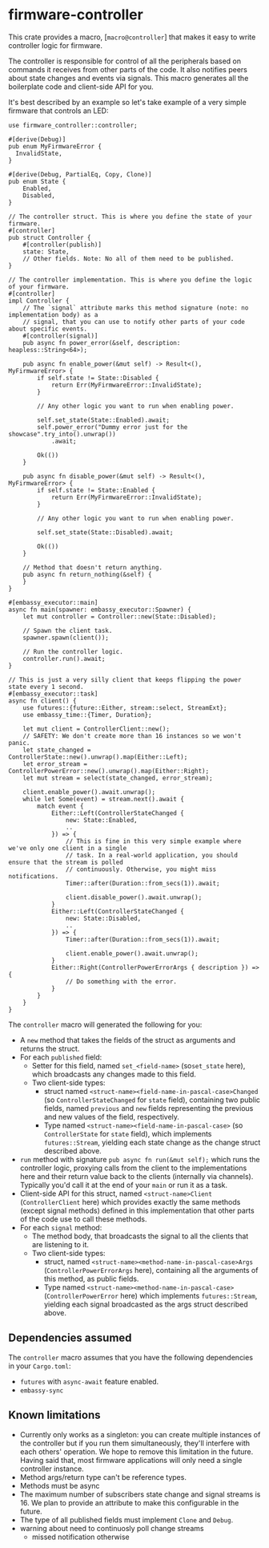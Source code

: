 # firmware-controller

This crate provides a macro, [`macro@controller`] that makes it easy to write controller logic for firmware.

The controller is responsible for control of all the peripherals based on commands it receives
from other parts of the code. It also notifies peers about state changes and events via signals.
This macro generates all the boilerplate code and client-side API for you.

It's best described by an example so let's take example of a very simple firmware that controls an
LED:

```rust,no_run
use firmware_controller::controller;

#[derive(Debug)]
pub enum MyFirmwareError {
  InvalidState,
}

#[derive(Debug, PartialEq, Copy, Clone)]
pub enum State {
    Enabled,
    Disabled,
}

// The controller struct. This is where you define the state of your firmware.
#[controller]
pub struct Controller {
    #[controller(publish)]
    state: State,
    // Other fields. Note: No all of them need to be published.
}

// The controller implementation. This is where you define the logic of your firmware.
#[controller]
impl Controller {
    // The `signal` attribute marks this method signature (note: no implementation body) as a
    // signal, that you can use to notify other parts of your code about specific events.
    #[controller(signal)]
    pub async fn power_error(&self, description: heapless::String<64>);

    pub async fn enable_power(&mut self) -> Result<(), MyFirmwareError> {
        if self.state != State::Disabled {
            return Err(MyFirmwareError::InvalidState);
        }

        // Any other logic you want to run when enabling power.

        self.set_state(State::Enabled).await;
        self.power_error("Dummy error just for the showcase".try_into().unwrap())
            .await;

        Ok(())
    }

    pub async fn disable_power(&mut self) -> Result<(), MyFirmwareError> {
        if self.state != State::Enabled {
            return Err(MyFirmwareError::InvalidState);
        }

        // Any other logic you want to run when enabling power.

        self.set_state(State::Disabled).await;

        Ok(())
    }

    // Method that doesn't return anything.
    pub async fn return_nothing(&self) {
    }
}

#[embassy_executor::main]
async fn main(spawner: embassy_executor::Spawner) {
    let mut controller = Controller::new(State::Disabled);

    // Spawn the client task.
    spawner.spawn(client());

    // Run the controller logic.
    controller.run().await;
}

// This is just a very silly client that keeps flipping the power state every 1 second.
#[embassy_executor::task]
async fn client() {
    use futures::{future::Either, stream::select, StreamExt};
    use embassy_time::{Timer, Duration};

    let mut client = ControllerClient::new();
    // SAFETY: We don't create more than 16 instances so we won't panic.
    let state_changed = ControllerState::new().unwrap().map(Either::Left);
    let error_stream = ControllerPowerError::new().unwrap().map(Either::Right);
    let mut stream = select(state_changed, error_stream);

    client.enable_power().await.unwrap();
    while let Some(event) = stream.next().await {
        match event {
            Either::Left(ControllerStateChanged {
                new: State::Enabled,
                ..
            }) => {
                // This is fine in this very simple example where we've only one client in a single
                // task. In a real-world application, you should ensure that the stream is polled
                // continuously. Otherwise, you might miss notifications.
                Timer::after(Duration::from_secs(1)).await;

                client.disable_power().await.unwrap();
            }
            Either::Left(ControllerStateChanged {
                new: State::Disabled,
                ..
            }) => {
                Timer::after(Duration::from_secs(1)).await;

                client.enable_power().await.unwrap();
            }
            Either::Right(ControllerPowerErrorArgs { description }) => {
                // Do something with the error.
            }
        }
    }
}
```

The `controller` macro will generated the following for you:

* A `new` method that takes the fields of the struct as arguments and returns the struct.
* For each `published` field:
  * Setter for this field, named `set_<field-name>` (so`set_state` here), which broadcasts any
    changes made to this field.
  * Two client-side types:
    * struct named `<struct-name><field-name-in-pascal-case>Changed` (so `ControllerStateChanged`
      for `state` field), containing two public fields, named `previous` and `new` fields
      representing the previous and new values of the field, respectively.
    * Type named `<struct-name><field-name-in-pascal-case>` (so `ControllerState` for
      `state` field), which implements `futures::Stream`, yielding each state change as the change
       struct described above.
* `run` method with signature `pub async fn run(&mut self);` which runs the controller logic,
   proxying calls from the client to the implementations here and their return value back to
   the clients (internally via channels). Typically you'd call it at the end of your `main`
   or run it as a task.
* Client-side API for this struct, named `<struct-name>Client` (`ControllerClient` here)
  which provides exactly the same methods (except signal methods) defined in this implementation
  that other parts of the code use to call these methods.
* For each `signal` method:
  * The method body, that broadcasts the signal to all the clients that are listening to it.
  * Two client-side types:
    * struct, named `<struct-name><method-name-in-pascal-case>Args` (`ControllerPowerErrorArgs`
      here), containing all the arguments of this method, as public fields.
    * Type named `<struct-name><method-name-in-pascal-case>` (`ControllerPowerError` here) which
      implements `futures::Stream`, yielding each signal broadcasted as the args struct described
      above.

## Dependencies assumed

The `controller` macro assumes that you have the following dependencies in your `Cargo.toml`:

* `futures` with `async-await` feature enabled.
* `embassy-sync`

## Known limitations

* Currently only works as a singleton: you can create multiple instances of the controller but
  if you run them simultaneously, they'll interfere with each others' operation. We hope to remove
  this limitation in the future. Having said that, most firmware applications will only need a
  single controller instance.
* Method args/return type can't be reference types.
* Methods must be async
* The maximum number of subscribers state change and signal streams is 16. We plan to provide an
  attribute to make this configurable in the future.
* The type of all published fields must implement `Clone` and `Debug`.
* warning about need to continuosly poll change streams
  * missed notification otherwise
